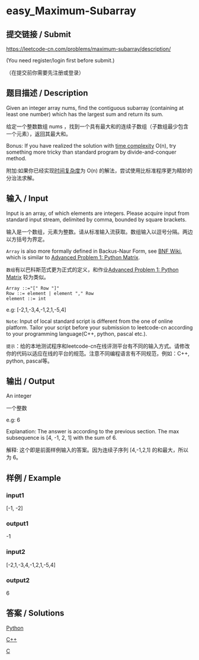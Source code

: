 # easy_Maximum-Subarray

## 提交链接 / Submit 
https://leetcode-cn.com/problems/maximum-subarray/description/

(You need register/login first before submit.)

（在提交前你需要先注册或登录）

## 题目描述 / Description

Given an integer array nums, find the contiguous subarray (containing at least one number) which has the largest sum and return its sum.

给定一个整数数组 nums ，找到一个具有最大和的连续子数组（子数组最少包含一个元素），返回其最大和。

Bonus:  If you have realized the solution with [time complexity](https://en.wikipedia.org/wiki/Time_complexity) O(n), try something more tricky than standard program by divide-and-conquer method.

附加:如果你已经实现[时间复杂度](https://en.wikipedia.org/wiki/Time_complexity)为 O(n) 的解法，尝试使用比标准程序更为精妙的分治法求解。

## 输入 / Input

Input is an array, of which elements are integers. Please acquire input from standard input stream,  delimited by comma, bounded by square brackets.

输入是一个数组，元素为整数。请从标准输入流获取。数组输入以逗号分隔。两边以方括号为界定。

`Array` is also more formally defined in Backus-Naur Form, see [BNF Wiki](https://en.wikipedia.org/wiki/Backus%E2%80%93Naur_form), which is similar to [Advanced Problem 1: Python Matrix](https://github.com/SIST-Manual/Matrix/blob/master/Python/README.md).

`数组`有以巴科斯范式更为正式的定义，和作业[Advanced Problem 1: Python Matrix](https://github.com/SIST-Manual/Matrix/blob/master/Python/README.md) 较为类似。

```
Array ::="[" Row "]"
Row ::= element | element "," Row
element ::= int
```

e.g: [-2,1,-3,4,-1,2,1,-5,4]

`Note`: Input of local standard script is different from the one of online platform. Tailor your script before your submission to leetcode-cn according to your programming language(C++, python, pascal etc.).

`提示`：给的本地测试程序和leetcode-cn在线评测平台有不同的输入方式。请修改你的代码以适应在线的平台的规范。注意不同编程语言有不同规范，例如：C++, python, pascal等。


## 输出 / Output

An integer

一个整数

e.g: 6

Explanation: The answer is according to the previous section. The max subsequence is [4, -1, 2, 1] with the sum of 6.

解释: 这个即是前面样例输入的答案。因为连续子序列 [4,-1,2,1] 的和最大，所以为 6。

## 样例 / Example

### input1

[-1, -2]

### output1

-1

### input2

 [-2,1,-3,4,-1,2,1,-5,4]

### output2

6

## 答案 / Solutions

[Python](https://github.com/SIST-Manual/easy_Maximum-Subarray/blob/master/solve.py)

[C++](https://github.com/SIST-Manual/easy_Maximum-Subarray/blob/master/solve.cpp)

[C](https://github.com/SIST-Manual/easy_Maximum-Subarray/blob/master/solve.c)
